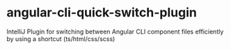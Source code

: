 # angular-cli-quick-switch-plugin
IntelliJ Plugin for switching between Angular CLI component files efficiently by using a shortcut (ts/html/css/scss)
